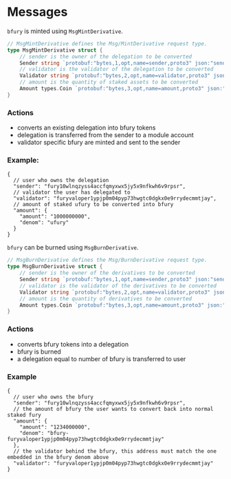 <!--
order: 3
-->

# Messages

`bfury` is minted using `MsgMintDerivative`.


```go
// MsgMintDerivative defines the Msg/MintDerivative request type.
type MsgMintDerivative struct {
	// sender is the owner of the delegation to be converted
	Sender string `protobuf:"bytes,1,opt,name=sender,proto3" json:"sender,omitempty"`
	// validator is the validator of the delegation to be converted
	Validator string `protobuf:"bytes,2,opt,name=validator,proto3" json:"validator,omitempty"`
	// amount is the quantity of staked assets to be converted
	Amount types.Coin `protobuf:"bytes,3,opt,name=amount,proto3" json:"amount"`
}
```

### Actions

* converts an existing delegation into bfury tokens
* delegation is transferred from the sender to a module account
* validator specific bfury are minted and sent to the sender

### Example:

```jsonc
{
  // user who owns the delegation
  "sender": "fury10wlnqzyss4accfqmyxwx5jy5x9nfkwh6v9rpsr",
  // validator the user has delegated to
  "validator": "furyvaloper1ypjp0m04pyp73hwgtc0dgkx0e9rrydecmmtjay",
  // amount of staked ufury to be converted into bfury
  "amount": {
    "amount": "1000000000",
    "denom": "ufury"
  }
}
```

`bfury` can be burned using `MsgBurnDerivative`.

```go
// MsgBurnDerivative defines the Msg/BurnDerivative request type.
type MsgBurnDerivative struct {
	// sender is the owner of the derivatives to be converted
	Sender string `protobuf:"bytes,1,opt,name=sender,proto3" json:"sender,omitempty"`
	// validator is the validator of the derivatives to be converted
	Validator string `protobuf:"bytes,2,opt,name=validator,proto3" json:"validator,omitempty"`
	// amount is the quantity of derivatives to be converted
	Amount types.Coin `protobuf:"bytes,3,opt,name=amount,proto3" json:"amount"`
}
```

### Actions

* converts bfury tokens into a delegation
* bfury is burned
* a delegation equal to number of bfury is transferred to user


### Example

```jsonc
{
  // user who owns the bfury
  "sender": "fury10wlnqzyss4accfqmyxwx5jy5x9nfkwh6v9rpsr",
  // the amount of bfury the user wants to convert back into normal staked fury
  "amount": {
    "amount": "1234000000",
    "denom": "bfury-furyvaloper1ypjp0m04pyp73hwgtc0dgkx0e9rrydecmmtjay"
  },
  // the validator behind the bfury, this address must match the one embedded in the bfury denom above
  "validator": "furyvaloper1ypjp0m04pyp73hwgtc0dgkx0e9rrydecmmtjay"
}
```
